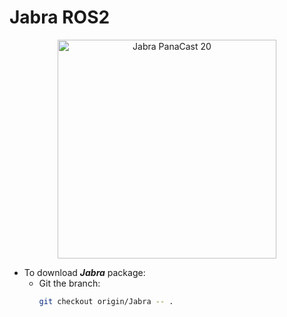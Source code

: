 # Jabra ROS2

<p align="center">
  <img src="https://assets2.jabra.com/5/e/5/7/5e5780d2896b17079bdfa776b4df15c945d39a79_Jabra_PanaCast20_00s.png?w=300&h=300&auto=format,compress" width="350" title="Jabra PanaCast 20">
</p>

* To download ***Jabra*** package: 
  * Git the branch:
    ```sh
    git checkout origin/Jabra -- .
    ```
